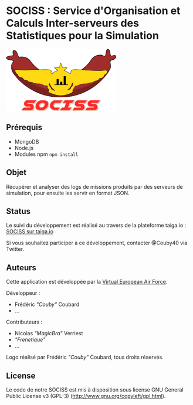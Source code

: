 # SOCISS : Service d'Organisation et Calculs Inter-serveurs des Statistiques pour la Simulation

![Logo SOCISS](public/logo/sociss_big_logo.png)

## Prérequis
* MongoDB
* Node.js
* Modules npm `npm install`

## Objet
Récupérer et analyser des logs de missions produits par des serveurs de simulation, pour ensuite les servir en format JSON.

## Status
Le suivi du développement est réalisé au travers de la plateforme taiga.io :
[SOCISS sur taiga.io](https://tree.taiga.io/project/couby-sociss)

Si vous souhaitez participer à ce développement, contacter @Couby40 via Twitter.

## Auteurs
Cette application est développée par la [Virtual European Air Force](http://www.veaf.org).

Développeur :
* Frédéric *"Couby"* Coubard
* ...

Contributeurs :
* Nicolas *"MagicBra"* Verriest
* *"Frenetique"*
* ...

Logo réalisé par Frédéric *"Couby"* Coubard, tous droits réservés.

## License
Le code de notre SOCISS est mis à disposition sous license GNU General Public License v3 (GPL-3) (http://www.gnu.org/copyleft/gpl.html).

